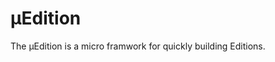 # μEdition

The μEdition is a micro framwork for quickly building Editions.

```{tableofcontents}
```
